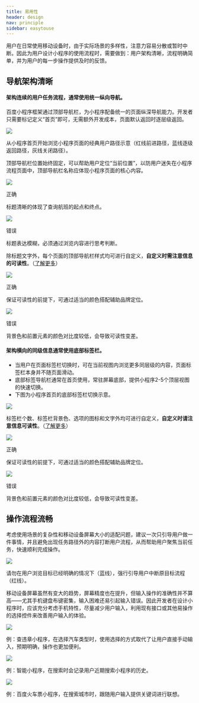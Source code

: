 ```yaml
---
title: 易用性
header: design
nav: principle
sidebar: easytouse
---
```


用户在日常使用移动设备时，由于实际场景的多样性，注意力容易分散或暂时中断。因此为用户设计小程序的使用流程时，需要做到：用户架构清晰，流程明确简单，并为用户的每一步操作提供及时的反馈。
## 导航架构清晰

#### 架构连续的用户任务流程，通常使用统一纵向导航。
百度小程序框架通过顶部导航栏，为小程序配备统一的页面纵深导航能力。开发者只需要标记定义“首页”即可，无需额外开发成本，页面默认返回时逐层级返回。
<div class="m-doc-custom-examples"><div class="m-doc-custom-examples-correct"><img src="../../../img/design/principle/1-1.png"><p class="m-doc-custom-examples-text">从小程序首页开始浏览小程序页面的经典用户路径示意（红线前进路径，蓝线逐级返回路径，灰线关闭路径）。</p>
</div></div>

顶部导航栏位置始终固定，可以帮助用户定位“当前位置”，以防用户迷失在小程序流程页面中，顶部导航栏名称应体现小程序页面的核心内容。

<div class="m-doc-custom-examples">
	<div class="m-doc-custom-examples-correct">
		<img src="../../../img/design/principle/1-2-1.png">
		<p class="m-doc-custom-examples-title">正确</p><p class="m-doc-custom-examples-text">标题清晰的体现了查询航班的起点和终点。</p>
	</div>
	<div class="m-doc-custom-examples-error ">
		<img src="../../../img/design/principle/1-2-2.png">
		<p class="m-doc-custom-examples-title">错误</p><p class="m-doc-custom-examples-text">标题表达模糊，必须通过浏览内容进行思考判断。</p>
	</div>
</div>

除标题文字外，每个页面的顶部导航栏样式均可进行自定义，**自定义时需注意信息的可读性**。（[了解更多](../../component/topnav/)）
<div class="m-doc-custom-examples">
	<div class="m-doc-custom-examples-correct">
		<img src="../../../img/design/principle/1-3-1.png">
		<p class="m-doc-custom-examples-title">正确</p><p class="m-doc-custom-examples-text">保证可读性的前提下，可通过适当的颜色搭配辅助品牌定位。</p>
	</div>
	<div class="m-doc-custom-examples-error ">
		<img src="../../../img/design/principle/1-3-2.png">
		<p class="m-doc-custom-examples-title">错误</p><p class="m-doc-custom-examples-text">背景色和前置元素的颜色对比度较低，会导致可读性变差。</p>
	</div>
</div>

#### 架构横向的同级信息通常使用底部标签栏。
* 当用户在页面标签栏切换时，可在当前视图内浏览更多同层级的内容，页面标签栏本身并不随页面滑动。
* 底部标签导航栏通常在首页使用，常驻屏幕底部，提供小程序2-5个顶层视图的快速切换。
* 下图为小程序首页的底部标签栏切换示意。

<div class="m-doc-custom-examples"><div class="m-doc-custom-examples-correct"><img src="../../../img/design/principle/1-4.png">
</div></div>

标签栏个数、标签栏背景色、选项的图标和文字外均可进行自定义，**自定义时请注意信息可读性**。（[了解更多](../../component/bottomtab)）
<div class="m-doc-custom-examples">
	<div class="m-doc-custom-examples-correct">
		<img src="../../../img/design/principle/1-5-1.png">
		<p class="m-doc-custom-examples-title">正确</p><p class="m-doc-custom-examples-text">保证可读性的前提下，可通过适当的颜色搭配辅助品牌定位。</p>
	</div>
	<div class="m-doc-custom-examples-error ">
		<img src="../../../img/design/principle/1-5-2.png">
		<p class="m-doc-custom-examples-title">错误</p><p class="m-doc-custom-examples-text">背景色和前置元素的颜色对比度较低，会导致可读性变差。</p>
	</div>
</div>

## 操作流程流畅
考虑使用场景的复杂性和移动设备屏幕大小的适配问题，建议一次只引导用户做一件事情，并且避免出现任务路径外的内容打断用户流程，从而帮助用户聚焦当前任务，快速顺利完成操作。
<div class="m-doc-custom-examples">
	<div class="m-doc-custom-examples-error">
		<img src="../../../img/design/principle/1-6.png">
		<p class="m-doc-custom-examples-text">请勿在用户浏览目标已经明确的情况下（蓝线），强行引导用户中断原目标流程（红线）。</p>
	</div>
</div>

移动设备屏幕虽然有变大的趋势，屏幕精度也在提升，但输入操作的准确性并不算高——尤其手机键盘布键密集，输入困难还易引起输入错误。因此开发者在设计小程序时，应该充分考虑手机特性，尽量减少用户输入，利用现有接口或其他易操作的选择控件来改善用户输入的体验。
<div class="m-doc-custom-examples">
<div class="m-doc-custom-examples-correct"><img src="../../../img/design/principle/1-8.png"><p class="m-doc-custom-examples-text">例：查违章小程序，在选择汽车类型时，使用选择的方式取代了让用户直接手动输入，预期明确，操作也更加便利。</p>
</div></div>

<div class="m-doc-custom-examples">
	<div class="m-doc-custom-examples-correct">
		<img src="../../../img/design/principle/1-9-1.png"><p class="m-doc-custom-examples-text">例：智能小程序，在搜索时会记录用户近期搜索小程序的历史。</p>
	</div>
		<div class="m-doc-custom-examples-correct">
		<img src="../../../img/design/principle/1-9-2.png"><p class="m-doc-custom-examples-text">例：百度火车票小程序，在搜索城市时，跟随用户输入提供关键词进行联想。</p>
	</div>
</div>
</div>

